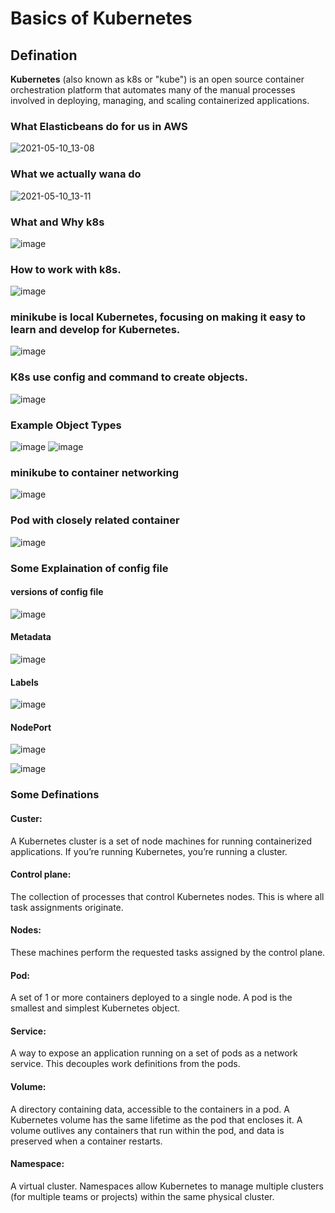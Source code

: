 # Basics of Kubernetes

## Defination
**Kubernetes** (also known as k8s or "kube") is an open source container orchestration platform that automates many of the manual processes involved in deploying, managing, and scaling containerized applications.

### What Elasticbeans do for us in AWS
![2021-05-10_13-08](https://user-images.githubusercontent.com/78042886/117626948-1bd12e00-b191-11eb-9920-161400b159f8.png)

### What we actually wana do
![2021-05-10_13-11](https://user-images.githubusercontent.com/78042886/117627134-491ddc00-b191-11eb-8260-6a9497688979.png)

### What and Why k8s

![image](https://user-images.githubusercontent.com/78042886/117804285-08958f80-b271-11eb-93e1-0a5700cb826c.png)

### How to work with k8s.

![image](https://user-images.githubusercontent.com/78042886/117804377-23680400-b271-11eb-9d0f-26af9139be32.png)


### minikube is local Kubernetes, focusing on making it easy to learn and develop for Kubernetes.
 

![image](https://user-images.githubusercontent.com/78042886/117804765-9a9d9800-b271-11eb-99db-38918ed57ca1.png)


### K8s use config and command to create objects.
![image](https://user-images.githubusercontent.com/78042886/117804930-d0db1780-b271-11eb-85b7-2449eea75620.png)


### Example Object Types
![image](https://user-images.githubusercontent.com/78042886/117805013-e8b29b80-b271-11eb-898c-7771a0536cb1.png)
![image](https://user-images.githubusercontent.com/78042886/117817539-22d76980-b281-11eb-896f-5c32f55165bb.png)


### minikube to container networking
![image](https://user-images.githubusercontent.com/78042886/117818069-b0b35480-b281-11eb-8396-8df023f39138.png)


### Pod with closely related container
![image](https://user-images.githubusercontent.com/78042886/117805113-07189700-b272-11eb-95c1-45417cd806bb.png)


### Some Explaination of config file 

#### versions of config file
![image](https://user-images.githubusercontent.com/78042886/117805162-1566b300-b272-11eb-86fb-9c754366ce7e.png)

#### Metadata
![image](https://user-images.githubusercontent.com/78042886/117819640-2f5cc180-b283-11eb-9e35-efe3b8fe057e.png)

#### Labels
![image](https://user-images.githubusercontent.com/78042886/117819834-5f0bc980-b283-11eb-9a4b-04d80d7e1ad9.png)

#### NodePort
![image](https://user-images.githubusercontent.com/78042886/117819944-7f3b8880-b283-11eb-9e90-c6d9dc5515b2.png)

![image](https://user-images.githubusercontent.com/78042886/117820053-99756680-b283-11eb-9c1c-caf5ba230421.png)




### Some Definations
#### Custer:
A Kubernetes cluster is a set of node machines for running containerized applications. If you’re running Kubernetes, you’re running a cluster.

#### Control plane: 
The collection of processes that control Kubernetes nodes. This is where all task assignments originate.

#### Nodes: 
These machines perform the requested tasks assigned by the control plane.

#### Pod: 
A set of 1 or more containers deployed to a single node. A pod is the smallest and simplest Kubernetes object.

#### Service: 
A way to expose an application running on a set of pods as a network service. This decouples work definitions from the pods.

#### Volume: 
A directory containing data, accessible to the containers in a pod. A Kubernetes volume has the same lifetime as the pod that encloses it. A volume outlives any containers that run within the pod, and data is preserved when a container restarts.

#### Namespace: 
A virtual cluster. Namespaces allow Kubernetes to manage multiple clusters (for multiple teams or projects) within the same physical cluster.




